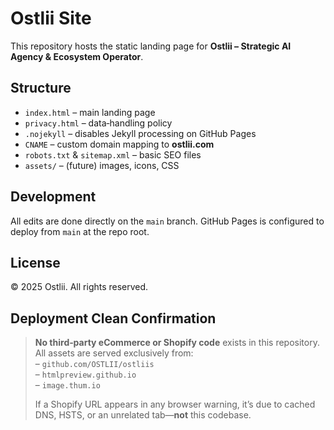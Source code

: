 # Ostlii Site

This repository hosts the static landing page for **Ostlii – Strategic AI Agency & Ecosystem Operator**.

## Structure

- `index.html` – main landing page  
- `privacy.html` – data‑handling policy  
- `.nojekyll` – disables Jekyll processing on GitHub Pages  
- `CNAME` – custom domain mapping to **ostlii.com**  
- `robots.txt` & `sitemap.xml` – basic SEO files  
- `assets/` – (future) images, icons, CSS

## Development

All edits are done directly on the `main` branch. GitHub Pages is configured to deploy from `main` at the repo root.

## License

© 2025 Ostlii. All rights reserved.

## Deployment Clean Confirmation

> **No third‑party eCommerce or Shopify code** exists in this repository.  
> All assets are served exclusively from:  
> – `github.com/OSTLII/ostliis`  
> – `htmlpreview.github.io`  
> – `image.thum.io`  
>  
> If a Shopify URL appears in any browser warning, it’s due to cached DNS, HSTS, or an unrelated tab—**not** this codebase.
